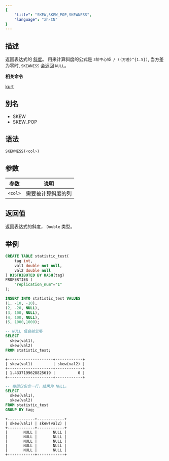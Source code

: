 ```yaml
---
{
    "title": "SKEW,SKEW_POP,SKEWNESS",
    "language": "zh-CN"
}
---
```


<!-- 
Licensed to the Apache Software Foundation (ASF) under one
or more contributor license agreements.  See the NOTICE file
distributed with this work for additional information
regarding copyright ownership.  The ASF licenses this file
to you under the Apache License, Version 2.0 (the
"License"); you may not use this file except in compliance
with the License.  You may obtain a copy of the License at
  http://www.apache.org/licenses/LICENSE-2.0
Unless required by applicable law or agreed to in writing,
software distributed under the License is distributed on an
"AS IS" BASIS, WITHOUT WARRANTIES OR CONDITIONS OF ANY
KIND, either express or implied.  See the License for the
specific language governing permissions and limitations
under the License.
-->

## 描述

返回表达式的 [斜度](https://en.wikipedia.org/wiki/Skewness)。
用来计算斜度的公式是 `3阶中心矩 / ((方差)^{1.5})`, 当方差为零时, `SKEWNESS` 会返回 `NULL`。

**相关命令**

[kurt](./kurt.md)

## 别名

- SKEW
- SKEW_POP

## 语法

```sql
SKEWNESS(<col>)
```

## 参数

| 参数 | 说明 |
| -- | -- |
| `<col>` | 需要被计算斜度的列 |

## 返回值

返回表达式的斜度， `Double` 类型。

## 举例
```sql
CREATE TABLE statistic_test(
    tag int, 
    val1 double not null, 
    val2 double null
) DISTRIBUTED BY HASH(tag)
PROPERTIES (
    "replication_num"="1"
);

INSERT INTO statistic_test VALUES
(1, -10, -10),
(2, -20, NULL),
(3, 100, NULL),
(4, 100, NULL),
(5, 1000,1000);

-- NULL 值会被忽略
SELECT 
  skew(val1), 
  skew(val2)
FROM statistic_test;
```

```text
+--------------------+------------+
| skew(val1)         | skew(val2) |
+--------------------+------------+
| 1.4337199628825619 |          0 |
+--------------------+------------+
```

```sql
-- 每组仅包含一行，结果为 NULL。
SELECT 
  skew(val1), 
  skew(val2) 
FROM statistic_test
GROUP BY tag;
```

```text
+------------+------------+
| skew(val1) | skew(val2) |
+------------+------------+
|       NULL |       NULL |
|       NULL |       NULL |
|       NULL |       NULL |
|       NULL |       NULL |
|       NULL |       NULL |
+------------+------------+
```